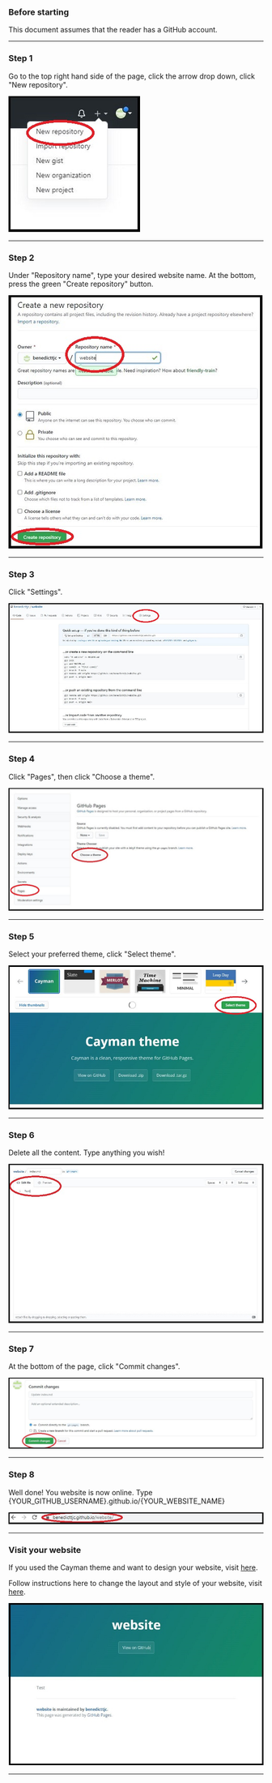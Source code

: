 ### Before starting
This document assumes that the reader has a GitHub account.

* * *
### Step 1
Go to the top right hand side of the page, click the arrow drop down, click "New repository".

![Step1](https://raw.githubusercontent.com/benedicttjc/website/gh-pages/Images/Capture1b.JPG)
* * *
### Step 2
Under "Repository name", type your desired website name. At the bottom, press the green "Create repository" button.

![Step2](https://raw.githubusercontent.com/benedicttjc/website/gh-pages/Images/Capture2b.JPG)
* * *
### Step 3
Click "Settings".

![Step3](https://raw.githubusercontent.com/benedicttjc/website/gh-pages/Images/Capture3b.JPG)
* * *
### Step 4
Click "Pages", then click "Choose a theme".

![Step4](https://raw.githubusercontent.com/benedicttjc/website/gh-pages/Images/Capture4b.JPG)
* * *
### Step 5
Select your preferred theme, click "Select theme".

![Step5](https://raw.githubusercontent.com/benedicttjc/website/gh-pages/Images/Capture5a.JPG)
* * *
### Step 6
Delete all the content. Type anything you wish!

![Step6](https://raw.githubusercontent.com/benedicttjc/website/gh-pages/Images/Capture6a.JPG)
* * *
### Step 7
At the bottom of the page, click "Commit changes".

![Step7](https://raw.githubusercontent.com/benedicttjc/website/gh-pages/Images/Capture7a.JPG)
* * *
### Step 8
Well done! You website is now online. Type {YOUR_GITHUB_USERNAME}.github.io/{YOUR_WEBSITE_NAME}

![Step8](https://raw.githubusercontent.com/benedicttjc/website/gh-pages/Images/Capture8a.JPG)
* * *
### Visit your website
If you used the Cayman theme and want to design your website, visit [here](https://github.com/pages-themes/cayman/blob/master/index.md).

Follow instructions here to change the layout and style of your website, visit [here](https://github.com/pages-themes/cayman).

![Step9](https://raw.githubusercontent.com/benedicttjc/website/gh-pages/Images/Capture9a.JPG)
* * *
